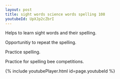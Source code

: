 ```yaml
---
layout: post
title: sight words science words spelling 108
youtubeId: UpXJp2cZbrI
---
```

 
 
Helps to learn sight words and their spelling.

Opportunitiy to repeat the spelling. 

Practice spelling. 
 
Practice for spelling bee competitions. 
 
{% include youtubePlayer.html id=page.youtubeId %}
 
 
